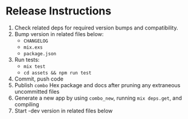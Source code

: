 # Release Instructions

1. Check related deps for required version bumps and compatibility.
2. Bump version in related files below:
   - `CHANGELOG`
   - `mix.exs`
   - `package.json`
3. Run tests:
   - `mix test`
   - `cd assets && npm run test`
4. Commit, push code
5. Publish `combo` Hex package and docs after pruning any extraneous uncommitted files
6. Generate a new app by using `combo_new`, running `mix deps.get`, and compiling
7. Start -dev version in related files below
